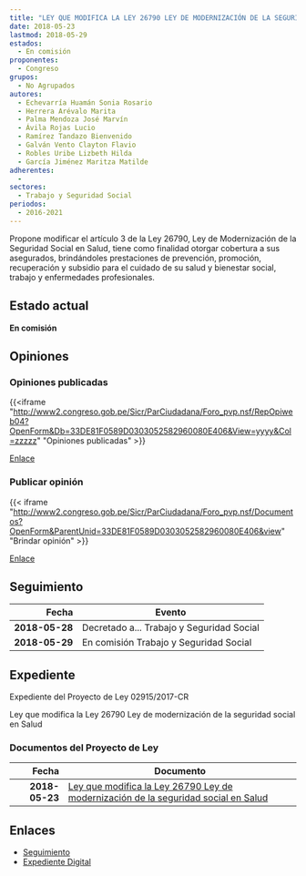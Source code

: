 ```yaml
---
title: "LEY QUE MODIFICA LA LEY 26790 LEY DE MODERNIZACIÓN DE LA SEGURIDAD SOCIAL EN SALUD"
date: 2018-05-23
lastmod: 2018-05-29
estados: 
  - En comisión
proponentes: 
  - Congreso
grupos: 
  - No Agrupados
autores: 
  - Echevarría Huamán Sonia Rosario
  - Herrera Arévalo Marita
  - Palma Mendoza José Marvín
  - Ávila Rojas Lucio
  - Ramírez Tandazo Bienvenido
  - Galván Vento Clayton Flavio
  - Robles Uribe Lizbeth Hilda
  - García Jiménez Maritza Matilde
adherentes: 
  - 
sectores: 
  - Trabajo y Seguridad Social
periodos: 
  - 2016-2021
---
```


Propone modificar el artículo 3 de la Ley 26790, Ley de Modernización de la Seguridad Social en Salud, tiene como finalidad otorgar cobertura a sus asegurados, brindándoles prestaciones de prevención, promoción, recuperación y subsidio para el cuidado de su salud y bienestar social, trabajo y enfermedades profesionales.


## Estado actual

**En comisión**

## Opiniones

### Opiniones publicadas

{{<iframe "http://www2.congreso.gob.pe/Sicr/ParCiudadana/Foro_pvp.nsf/RepOpiweb04?OpenForm&Db=33DE81F0589D0303052582960080E406&View=yyyy&Col=zzzzz" "Opiniones publicadas" >}}

[Enlace](http://www2.congreso.gob.pe/Sicr/ParCiudadana/Foro_pvp.nsf/RepOpiweb04?OpenForm&Db=33DE81F0589D0303052582960080E406&View=yyyy&Col=zzzzz)
### Publicar opinión

{{< iframe "http://www2.congreso.gob.pe/Sicr/ParCiudadana/Foro_pvp.nsf/Documentos?OpenForm&ParentUnid=33DE81F0589D0303052582960080E406&view" "Brindar opinión" >}}

[Enlace](http://www2.congreso.gob.pe/Sicr/ParCiudadana/Foro_pvp.nsf/Documentos?OpenForm&ParentUnid=33DE81F0589D0303052582960080E406&view)

## Seguimiento

| Fecha | Evento |
|------:|--------|
| **2018-05-28** | Decretado a... Trabajo y Seguridad Social|
| **2018-05-29** | En comisión Trabajo y Seguridad Social|


## Expediente

Expediente del Proyecto de Ley 02915/2017-CR

Ley que modifica la Ley 26790 Ley de modernización de la seguridad social en Salud


### Documentos del Proyecto de Ley

| Fecha | Documento |
|------:|--------|
| **2018-05-23** | [Ley que modifica la Ley 26790 Ley de modernización de la seguridad social en Salud](http://www.leyes.congreso.gob.pe/Documentos/2016_2021/Proyectos_de_Ley_y_de_Resoluciones_Legislativas/PL0291520180523.pdf) |

## Enlaces 

- [Seguimiento](http://www2.congreso.gob.pe/Sicr/TraDocEstProc/CLProLey2016.nsf/f7fff46988ca05b1052578e100829cc7/26de62af71c94ccf05258296007b204d?OpenDocument)
- [Expediente Digital](http://www2.congreso.gob.pe/Sicr/TraDocEstProc/CLProLey2016.nsf/f7fff46988ca05b1052578e100829cc7/26de62af71c94ccf05258296007b204d?OpenDocument&Click=05257FB7005EB655.eb71d0cf91d8294e05256cdf006b5706/$Body/0.1C6C)
